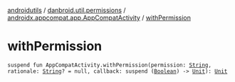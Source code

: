 [androidutils](../../index.md) / [danbroid.util.permissions](../index.md) / [androidx.appcompat.app.AppCompatActivity](index.md) / [withPermission](./with-permission.md)

# withPermission

`suspend fun AppCompatActivity.withPermission(permission: `[`String`](https://kotlinlang.org/api/latest/jvm/stdlib/kotlin/-string/index.html)`, rationale: `[`String`](https://kotlinlang.org/api/latest/jvm/stdlib/kotlin/-string/index.html)`? = null, callback: suspend (`[`Boolean`](https://kotlinlang.org/api/latest/jvm/stdlib/kotlin/-boolean/index.html)`) -> `[`Unit`](https://kotlinlang.org/api/latest/jvm/stdlib/kotlin/-unit/index.html)`): `[`Unit`](https://kotlinlang.org/api/latest/jvm/stdlib/kotlin/-unit/index.html)